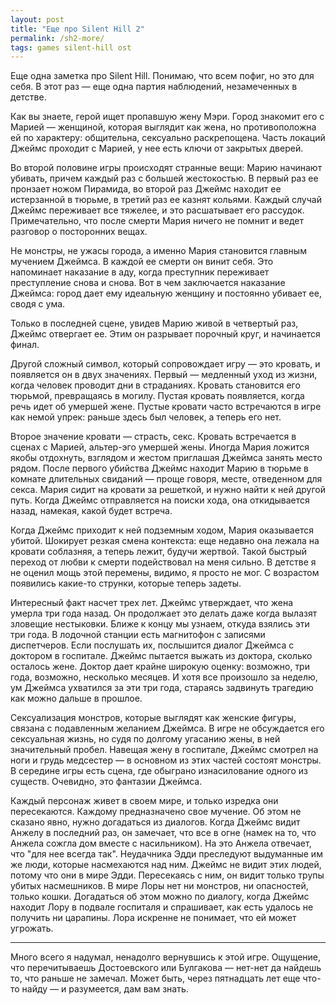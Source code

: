 ```yaml
---
layout: post
title: "Еще про Silent Hill 2"
permalink: /sh2-more/
tags: games silent-hill ost
---
```


Еще одна заметка про Silent Hill. Понимаю, что всем пофиг, но это для себя. В
этот раз — еще одна партия наблюдений, незамеченных в детстве.

Как вы знаете, герой ищет пропавшую жену Мэри. Город знакомит его с Марией —
женщиной, которая выглядит как жена, но противоположна ей по характеру:
общительна, сексуально раскрепощена. Часть локаций Джеймс проходит с Марией, у
нее есть ключи от закрытых дверей.

Во второй половине игры происходят странные вещи: Марию начинают убивать, причем
каждый раз с большей жестокостью. В первый раз ее пронзает ножом Пирамида, во
второй раз Джеймс находит ее истерзанной в тюрьме, в третий раз ее казнят
кольями. Каждый случай Джеймс переживает все тяжелее, и это расшатывает его
рассудок. Примечательно, что после смерти Мария ничего не помнит и ведет
разговор о посторонних вещах.

Не монстры, не ужасы города, а именно Мария становится главным мучением
Джеймса. В каждой ее смерти он винит себя. Это напоминает наказание в аду, когда
преступник переживает преступление снова и снова. Вот в чем заключается
наказание Джеймса: город дает ему идеальную женщину и постоянно убивает ее,
сводя с ума.

Только в последней сцене, увидев Марию живой в четвертый раз, Джеймс отвергает
ее. Этим он разрывает порочный круг, и начинается финал.

Другой сложный символ, который сопровождает игру — это кровать, и появляется он
в двух значениях. Первый — медленный уход из жизни, когда человек проводит дни в
страданиях. Кровать становится его тюрьмой, превращаясь в могилу. Пустая кровать
появляется, когда речь идет об умершей жене. Пустые кровати часто встречаются в
игре как немой упрек: раньше здесь был человек, а теперь его нет.

Второе значение кровати — страсть, секс. Кровать встречается в сценах с Марией,
альтер-эго умершей жены. Иногда Мария ложится якобы отдохнуть, взглядом и жестом
приглашая Джеймса занять место рядом. После первого убийства Джеймс находит
Марию в тюрьме в комнате длительных свиданий — проще говоря, месте, отведенном
для секса. Мария сидит на кровати за решеткой, и нужно найти к ней другой
путь. Когда Джеймс отправляется на поиски хода, она откидывается назад, намекая,
какой будет встреча.

Когда Джеймс приходит к ней подземным ходом, Мария оказывается убитой. Шокирует
резкая смена контекста: еще недавно она лежала на кровати соблазняя, а теперь
лежит, будучи жертвой. Такой быстрый переход от любви к смерти подействовал на
меня сильно. В детстве я не оценил мощь этой перемены, видимо, я просто не
мог. С возрастом появились какие-то струнки, которые теперь задеты.

Интересный факт насчет трех лет. Джеймс утверждает, что жена умерла три года
назад. Он продолжает это делать даже когда вылазят зловещие нестыковки. Ближе к
концу мы узнаем, откуда взялись эти три года. В лодочной станции есть магнитофон
с записями диспетчеров. Если послушать их, послышится диалог Джеймса с доктором
в госпитале. Джеймс пытается выжать из доктора, сколько осталось жене. Доктор
дает крайне широкую оценку: возможно, три года, возможно, несколько месяцев. И
хотя все произошло за неделю, ум Джеймса ухватился за эти три года, стараясь
задвинуть трагедию как можно дальше в прошлое.

Сексуализация монстров, которые выглядят как женские фигуры, связана с
подавленным желанием Джеймса. В игре не обсуждается его сексуальная жизнь, но
судя по долгому угасанию жены, в ней значительный пробел. Навещая жену в
госпитале, Джеймс смотрел на ноги и грудь медсестер — в основном из этих частей
состоят монстры. В середине игры есть сцена, где обыграно изнасилование одного
из существ. Очевидно, это фантазии Джеймса.

Каждый персонаж живет в своем мире, и только изредка они пересекаются. Каждому
предназначено свое мучение. Об этом не сказано явно, нужно догадаться из
диалогов. Когда Джеймс видит Анжелу в последний раз, он замечает, что все в огне
(намек на то, что Анжела сожгла дом вместе с насильником). На это Анжела
отвечает, что "для нее всегда так". Неудачника Эдди преследуют выдуманные им же
люди, которые насмехаются над ним. Джеймс не видит этих людей, потому что они в
мире Эдди. Пересекаясь с ним, он видит только трупы убитых насмешников. В мире
Лоры нет ни монстров, ни опасностей, только кошки. Догадаться об этом можно по
диалогу, когда Джеймс находит Лору в подвале госпиталя и спрашивает, как есть
удалось не получить ни царапины. Лора искренне не понимает, что ей может
угрожать.

***

Много всего я надумал, ненадолго вернувшись к этой игре. Ощущение, что
перечитываешь Достоевского или Булгакова — нет-нет да найдешь то, что раньше не
замечал. Может быть, через пятнадцать лет еще что-то найду — и разумеется, дам
вам знать.
